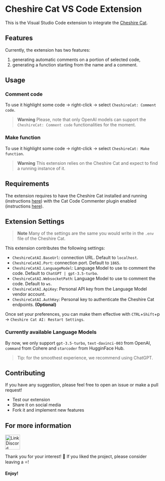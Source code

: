 # Cheshire Cat VS Code Extension

This is the Visual Studio Code extension to integrate the [Cheshire Cat](https://github.com/cheshire-cat-ai/core).

## Features

Currently, the extension has two features:
1. generating automatic comments on a portion of selected code,
2. generating a function starting from the name and a comment.

## Usage

### Comment code
To use it highlight some code → right-click → select `CheshireCat: Comment code`.  

> **Warning**
> Please, note that only OpenAI models can support the `CheshireCat: Comment code` functionalities for the moment.

### Make function

To use it highlight some code → right-click → select `CheshireCat: Make function`.

> **Warning**
> This extension relies on the Cheshire Cat and expect to find a running instance of it.

## Requirements

The extension requires to have the Cheshire Cat installed and running (instructions [here](https://cheshire-cat-ai.github.io/docs/technical/getting-started/)) with the Cat Code Commenter plugin enabled (instructions [here](https://github.com/nicola-corbellini/cat_code_commenter)).

## Extension Settings

> **Note**
> Many of the settings are the same you would write in the `.env` file of the Cheshire Cat.

This extension contributes the following settings:

- `CheshireCatAI.BaseUrl`: connection URL. Default to `localhost`.
- `CheshireCatAI.Port`: connection port. Default to `1865`.
- `CheshireCatAI.LanguageModel`: Language Model to use to comment the code. Default to `ChatGPT | gpt-3.5-turbo`.
- `CheshireCatAI.WebsocketPath`: Language Model to use to comment the code. Default to `ws`.
- `CheshireCatAI.ApiKey`: Personal API key from the Language Model vendor account.
- `CheshireCatAI.AuthKey`: Personal key to authenticate the Cheshire Cat endpoints. **(Optional)**

Once set your preferences, you can make them effective with `CTRL`+`Shift`+p → `Cheshire Cat AI: Restart Settings`.

### Currently available Language Models

By now, we only support `gpt-3.5-turbo`, `text-davinci-003` from OpenAI, `command` from Cohere and `starcoder` from HugginFace Hub. 

> Tip: for the smoothest experience, we recommend using ChatGPT.

## Contributing

If you have any suggestion, please feel free to open an issue or make a pull request!

* Test our extension
* Share it on social media
* Fork it and implement new features

## For more information

<a href="https://discord.gg/bHX5sNFCYU" target="blank">
    <img align="center" src="https://assets-global.website-files.com/6257adef93867e50d84d30e2/636e0a6a49cf127bf92de1e2_icon_clyde_blurple_RGB.png" alt="Link Discord" width="48" />
</a>

Thank you for your interest! 🙏 If you liked the project, please consider leaving a ⭐!

**Enjoy!**
